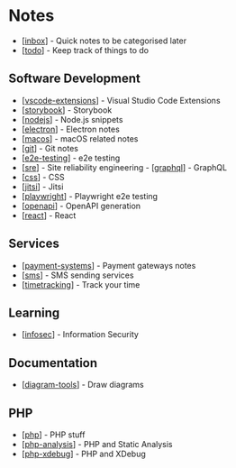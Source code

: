 # Notes

- [[inbox]] - Quick notes to be categorised later
- [[todo]] - Keep track of things to do

## Software Development

- [[vscode-extensions]] - Visual Studio Code Extensions
- [[storybook]] - Storybook
- [[nodejs]] - Node.js snippets
- [[electron]] - Electron notes
- [[macos]] - macOS related notes
- [[git]] - Git notes
- [[e2e-testing]] - e2e testing
- [[sre]] - Site reliability engineering
- [[graphql]] - GraphQL
- [[css]] - CSS
- [[jitsi]] - Jitsi
- [[playwright]] - Playwright e2e testing
- [[openapi]] - OpenAPI generation
- [[react]] - React

## Services

- [[payment-systems]] - Payment gateways notes
- [[sms]] - SMS sending services
- [[timetracking]] - Track your time

## Learning

- [[infosec]] - Information Security

## Documentation

- [[diagram-tools]] - Draw diagrams

## PHP

- [[php]] - PHP stuff
- [[php-analysis]] - PHP and Static Analysis
- [[php-xdebug]] - PHP and XDebug

[//begin]: # "Autogenerated link references for markdown compatibility"
[inbox]: inbox "Inbox"
[todo]: todo "Todo"
[vscode-extensions]: vscode-extensions "Visual Studio Code Extensions"
[storybook]: storybook "Storybook"
[nodejs]: nodejs "Node.js"
[electron]: electron "Electron"
[macos]: macos "macOS"
[git]: git "Git"
[e2e-testing]: e2e-testing "e2e testing"
[sre]: sre "Site Reliability Engineering"
[graphql]: graphql "GraphQL"
[css]: css "CSS"
[jitsi]: jitsi "Jitsi"
[playwright]: playwright "Playwright"
[openapi]: openapi "OpenAPI generation"
[react]: react "React"
[payment-systems]: payment-systems "payment systems"
[sms]: sms "SMS"
[timetracking]: timetracking "Time tracking"
[infosec]: infosec "Information security"
[diagram-tools]: diagram-tools "Diagram drawing tools"
[php]: php "PHP stuff"
[php-analysis]: php-analysis "PHP and Static Analysis"
[php-xdebug]: php-xdebug "PHP and XDebug"
[//end]: # "Autogenerated link references"

